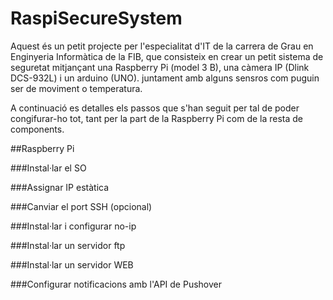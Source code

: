 # RaspiSecureSystem
Aquest és un petit projecte per l'especialitat d'IT de la carrera de Grau en Enginyeria Informàtica de la FIB, que consisteix en crear un petit sistema de seguretat mitjançant una Raspberry Pi (model 3 B), una càmera IP (Dlink DCS-932L) i un arduino (UNO). juntament amb alguns sensros com puguin ser de moviment o temperatura.

A continuació es detalles els passos que s'han seguit per tal de poder congifurar-ho tot, tant per la part de la Raspberry Pi com de la resta de components.

##Raspberry Pi

###Instal·lar el SO

###Assignar IP estàtica

###Canviar el port SSH (opcional)

###Instal·lar i configurar no-ip

###Instal·lar un servidor ftp

###Instal·lar un servidor WEB

###Configurar notificacions amb l'API de Pushover

##
